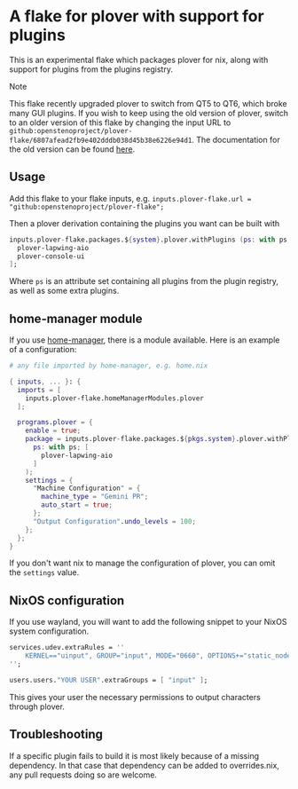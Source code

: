 # A flake for plover with support for plugins

This is an experimental flake which packages plover for nix, along with support for plugins from the plugins registry.

> [!NOTE]
> This flake recently upgraded plover to switch from QT5 to QT6, which broke many GUI plugins. If you wish to keep using the old version of plover, switch to an older version of this flake by changing the input URL to `github:openstenoproject/plover-flake/6807afead2fb9e402dddb038d45b38e6226e94d1`. The documentation for the old version can be found [here](https://github.com/openstenoproject/plover-flake/tree/6807afead2fb9e402dddb038d45b38e6226e94d1).

## Usage

Add this flake to your flake inputs, e.g. `inputs.plover-flake.url = "github:openstenoproject/plover-flake";`

Then a plover derivation containing the plugins you want can be built with

```nix
inputs.plover-flake.packages.${system}.plover.withPlugins (ps: with ps; [
  plover-lapwing-aio
  plover-console-ui
];
```

Where `ps` is an attribute set containing all plugins from the plugin registry, as well as some extra plugins.

## home-manager module

If you use [home-manager](https://github.com/nix-community/home-manager), there is a module available. Here is an example of a configuration:

```nix
# any file imported by home-manager, e.g. home.nix

{ inputs, ... }: {
  imports = [
    inputs.plover-flake.homeManagerModules.plover
  ];

  programs.plover = {
    enable = true;
    package = inputs.plover-flake.packages.${pkgs.system}.plover.withPlugins (
      ps: with ps; [
        plover-lapwing-aio
      ]
    );
    settings = {
      "Machine Configuration" = {
        machine_type = "Gemini PR";
        auto_start = true;
      };
      "Output Configuration".undo_levels = 100;
    };
  };
}
```

If you don't want nix to manage the configuration of plover, you can omit the `settings` value.

## NixOS configuration

If you use wayland, you will want to add the following snippet to your NixOS system configuration.

```nix
services.udev.extraRules = ''
    KERNEL=="uinput", GROUP="input", MODE="0660", OPTIONS+="static_node=uinput"
'';

users.users."YOUR USER".extraGroups = [ "input" ];
```

This gives your user the necessary permissions to output characters through plover.

## Troubleshooting

If a specific plugin fails to build it is most likely because of a missing dependency. In that case that dependency can be added to overrides.nix, any pull requests doing so are welcome.
